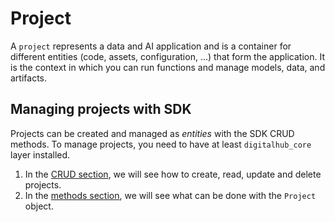 # Project

A `project` represents a data and AI application and is a container for different entities (code, assets, configuration, ...) that form the application. It is the context in which you can run functions and manage models, data, and artifacts.

## Managing projects with SDK

Projects can be created and managed as *entities* with the SDK CRUD methods.
To manage projects, you need to have at least `digitalhub_core` layer installed.

1. In the [CRUD section](./crud.md), we will see how to create, read, update and delete projects.
2. In the [methods section](./methods.md), we will see what can be done with the `Project` object.
